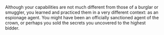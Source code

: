Although your capabilities are not much different
from those of a burglar or smuggler, you learned
and practiced them in a very different context: as an
espionage agent. You might have been an officially
sanctioned agent of the crown, or perhaps you sold the
secrets you uncovered to the highest bidder.